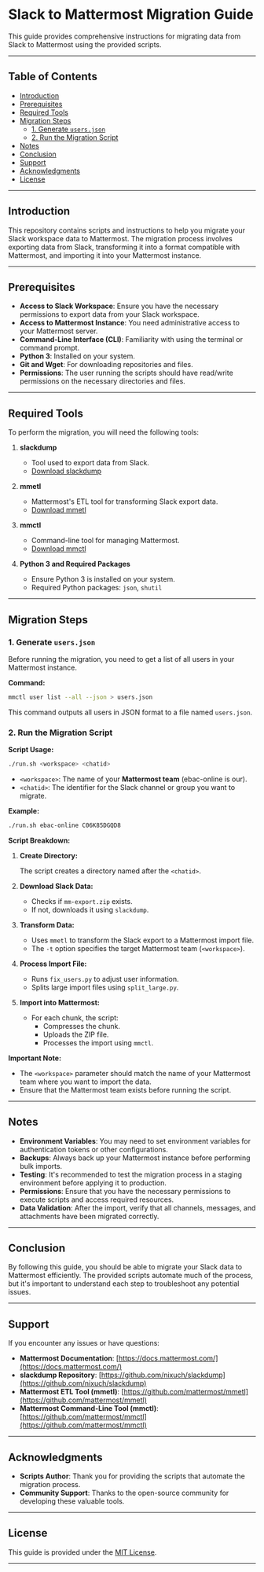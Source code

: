 # Slack to Mattermost Migration Guide

This guide provides comprehensive instructions for migrating data from Slack to Mattermost using the provided scripts.

---

## Table of Contents

- [Introduction](#introduction)
- [Prerequisites](#prerequisites)
- [Required Tools](#required-tools)
- [Migration Steps](#migration-steps)
  - [1. Generate `users.json`](#1-generate-usersjson)
  - [2. Run the Migration Script](#2-run-the-migration-script)
- [Notes](#notes)
- [Conclusion](#conclusion)
- [Support](#support)
- [Acknowledgments](#acknowledgments)
- [License](#license)

---

## Introduction

This repository contains scripts and instructions to help you migrate your Slack workspace data to Mattermost. The migration process involves exporting data from Slack, transforming it into a format compatible with Mattermost, and importing it into your Mattermost instance.

---

## Prerequisites

- **Access to Slack Workspace**: Ensure you have the necessary permissions to export data from your Slack workspace.
- **Access to Mattermost Instance**: You need administrative access to your Mattermost server.
- **Command-Line Interface (CLI)**: Familiarity with using the terminal or command prompt.
- **Python 3**: Installed on your system.
- **Git and Wget**: For downloading repositories and files.
- **Permissions**: The user running the scripts should have read/write permissions on the necessary directories and files.

---

## Required Tools

To perform the migration, you will need the following tools:

1. **slackdump**

   - Tool used to export data from Slack.
   - [Download slackdump](https://github.com/rusq/slackdump)

2. **mmetl**

   - Mattermost's ETL tool for transforming Slack export data.
   - [Download mmetl](https://github.com/mattermost/mmetl)

3. **mmctl**

   - Command-line tool for managing Mattermost.
   - [Download mmctl](https://github.com/mattermost/mmctl)

4. **Python 3 and Required Packages**

   - Ensure Python 3 is installed on your system.
   - Required Python packages: `json`, `shutil`

---

## Migration Steps

### 1. Generate `users.json`

Before running the migration, you need to get a list of all users in your Mattermost instance.

**Command:**

```bash
mmctl user list --all --json > users.json
```

This command outputs all users in JSON format to a file named `users.json`.

### 2. Run the Migration Script

**Script Usage:**

```bash
./run.sh <workspace> <chatid> 
```

- `<workspace>`: The name of your **Mattermost team** (ebac-online is our).
- `<chatid>`: The identifier for the Slack channel or group you want to migrate.

**Example:**

```bash
./run.sh ebac-online C06K85DGQD8
```

**Script Breakdown:**

1. **Create Directory:**

   The script creates a directory named after the `<chatid>`.

2. **Download Slack Data:**

   - Checks if `mm-export.zip` exists.
   - If not, downloads it using `slackdump`.

3. **Transform Data:**

   - Uses `mmetl` to transform the Slack export to a Mattermost import file.
   - The `-t` option specifies the target Mattermost team (`<workspace>`).

4. **Process Import File:**

   - Runs `fix_users.py` to adjust user information.
   - Splits large import files using `split_large.py`.

5. **Import into Mattermost:**

   - For each chunk, the script:
     - Compresses the chunk.
     - Uploads the ZIP file.
     - Processes the import using `mmctl`.

**Important Note:**

- The `<workspace>` parameter should match the name of your Mattermost team where you want to import the data.
- Ensure that the Mattermost team exists before running the script.

---

## Notes

- **Environment Variables**: You may need to set environment variables for authentication tokens or other configurations.
- **Backups**: Always back up your Mattermost instance before performing bulk imports.
- **Testing**: It's recommended to test the migration process in a staging environment before applying it to production.
- **Permissions**: Ensure that you have the necessary permissions to execute scripts and access required resources.
- **Data Validation**: After the import, verify that all channels, messages, and attachments have been migrated correctly.

---

## Conclusion

By following this guide, you should be able to migrate your Slack data to Mattermost efficiently. The provided scripts automate much of the process, but it's important to understand each step to troubleshoot any potential issues.

---

## Support

If you encounter any issues or have questions:

- **Mattermost Documentation**: [https://docs.mattermost.com/](https://docs.mattermost.com/)
- **slackdump Repository**: [https://github.com/nixuch/slackdump](https://github.com/nixuch/slackdump)
- **Mattermost ETL Tool (mmetl)**: [https://github.com/mattermost/mmetl](https://github.com/mattermost/mmetl)
- **Mattermost Command-Line Tool (mmctl)**: [https://github.com/mattermost/mmctl](https://github.com/mattermost/mmctl)

---

## Acknowledgments

- **Scripts Author**: Thank you for providing the scripts that automate the migration process.
- **Community Support**: Thanks to the open-source community for developing these valuable tools.

---

## License

This guide is provided under the [MIT License](https://opensource.org/licenses/MIT).

---
